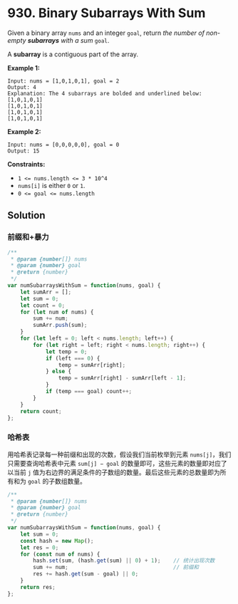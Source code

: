 # 930. Binary Subarrays With Sum

Given a binary array `nums` and an integer `goal`, return *the number of non-empty **subarrays** with a sum* `goal`.

A **subarray** is a contiguous part of the array.

 

**Example 1:**

```
Input: nums = [1,0,1,0,1], goal = 2
Output: 4
Explanation: The 4 subarrays are bolded and underlined below:
[1,0,1,0,1]
[1,0,1,0,1]
[1,0,1,0,1]
[1,0,1,0,1]
```

**Example 2:**

```
Input: nums = [0,0,0,0,0], goal = 0
Output: 15
```

 

**Constraints:**

- `1 <= nums.length <= 3 * 10^4`
- `nums[i]` is either `0` or `1`.
- `0 <= goal <= nums.length`

## Solution

### 前缀和+暴力

```js
/**
 * @param {number[]} nums
 * @param {number} goal
 * @return {number}
 */
var numSubarraysWithSum = function(nums, goal) {
    let sumArr = [];
    let sum = 0;
    let count = 0;
    for (let num of nums) {
        sum += num;
        sumArr.push(sum);
    }
    for (let left = 0; left < nums.length; left++) {
        for (let right = left; right < nums.length; right++) {
            let temp = 0;
            if (left === 0) {
                temp = sumArr[right];
            } else {
                temp = sumArr[right] - sumArr[left - 1];
            }
            if (temp === goal) count++;
        }
    }
    return count;
};
```

### 哈希表

用哈希表记录每一种前缀和出现的次数，假设我们当前枚举到元素 `nums[j]`，我们只需要查询哈希表中元素 `sum[j] − goal` 的数量即可，这些元素的数量即对应了以当前 `j` 值为右边界的满足条件的子数组的数量。最后这些元素的总数量即为所有和为 `goal` 的子数组数量。

```js
/**
 * @param {number[]} nums
 * @param {number} goal
 * @return {number}
 */
var numSubarraysWithSum = function(nums, goal) {
    let sum = 0;
    const hash = new Map();
    let res = 0;
    for (const num of nums) {
        hash.set(sum, (hash.get(sum) || 0) + 1);	// 统计出现次数
        sum += num;									// 前缀和
        res += hash.get(sum - goal) || 0;
    }
    return res;
};
```

